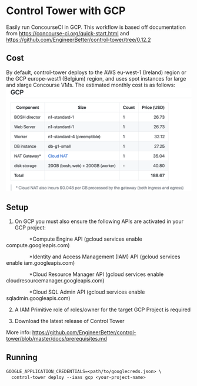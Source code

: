 # Control Tower with GCP
Easily run ConcourseCI in GCP. This workflow is based off documentation from https://concourse-ci.org/quick-start.html and https://github.com/EngineerBetter/control-tower/tree/0.12.2

## Cost
By default, control-tower deploys to the AWS eu-west-1 (Ireland) region or the GCP europe-west1 (Belgium) region, and uses spot instances for large and xlarge Concourse VMs. The estimated monthly cost is as follows:
![control-tower-in-gcp-cost](control-tower-gcp-cost.png)


## Setup

1. On GCP you must also ensure the following APIs are activated in your GCP project:

&nbsp;&nbsp;&nbsp;&nbsp;&nbsp;&nbsp;&nbsp;&nbsp;&nbsp;&nbsp;&nbsp;&nbsp;&nbsp;&nbsp;&nbsp;&nbsp;*Compute Engine API (gcloud services enable compute.googleapis.com)

&nbsp;&nbsp;&nbsp;&nbsp;&nbsp;&nbsp;&nbsp;&nbsp;&nbsp;&nbsp;&nbsp;&nbsp;&nbsp;&nbsp;&nbsp;&nbsp;*Identity and Access Management (IAM) API (gcloud services enable iam.googleapis.com)

&nbsp;&nbsp;&nbsp;&nbsp;&nbsp;&nbsp;&nbsp;&nbsp;&nbsp;&nbsp;&nbsp;&nbsp;&nbsp;&nbsp;&nbsp;&nbsp;*Cloud Resource Manager API (gcloud services enable cloudresourcemanager.googleapis.com)

&nbsp;&nbsp;&nbsp;&nbsp;&nbsp;&nbsp;&nbsp;&nbsp;&nbsp;&nbsp;&nbsp;&nbsp;&nbsp;&nbsp;&nbsp;&nbsp;*Cloud SQL Admin API (gcloud services enable sqladmin.googleapis.com)

2. A IAM Primitive role of roles/owner for the target GCP Project is required

3. Download the latest release of Control Tower

More info: https://github.com/EngineerBetter/control-tower/blob/master/docs/prerequisites.md

## Running
```
GOOGLE_APPLICATION_CREDENTIALS=<path/to/googlecreds.json> \
  control-tower deploy --iaas gcp <your-project-name>
```

